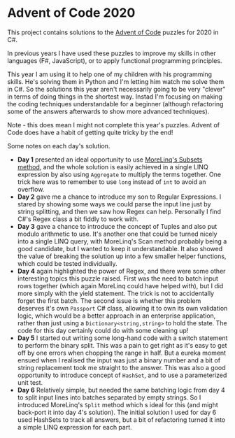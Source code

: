 # Advent of Code 2020 

This project contains solutions to the [Advent of Code](https://adventofcode.com/) puzzles for 2020 in C#.

In previous years I have used these puzzles to improve my skills in other languages (F#, JavaScript), or to apply functional programming principles.

This year I am using it to help one of my children with his programming skills. He's solving them in Python and I'm letting him watch me solve them in C#. So the solutions this year aren't necessarily going to be very "clever" in terms of doing things in the shortest way. Instad I'm focusing on making the coding techniques understandable for a beginner (although refactoring some of the answers afterwards to show more advanced techniques).

Note - this does mean I might not complete this year's puzzles. Advent of Code does have a habit of getting quite tricky by the end!

Some notes on each day's solution.

- **Day 1** presented an ideal opportunity to use [MoreLinq's Subsets method](https://markheath.net/post/exploring-morelinq-4-combinations), and the whole solution is easily achieved in a single LINQ expression by also using `Aggregate` to multiply the terms together. One trick here was to remember to use `long` instead of `int` to avoid an overflow.
- **Day 2** gave me a chance to introduce my son to Regular Expressions. I stared by showing some ways we could parse the input line just by string splitting, and then we saw how Regex can help. Personally I find C#'s Regex class a bit fiddly to work with.
- **Day 3** gave a chance to introduce the concept of Tuples and also put modulo arithmetic to use. It's another one that could be turned nicely into a single LINQ query, with MoreLinq's Scan method probably being a good candidate, but I wanted to keep it understandable. It also showed the value of breaking the solution up into a few smaller helper functions, which could be tested individually.
- **Day 4** again highlighted the power of Regex, and there were some other interesting topics this puzzle raised. First was the need to batch input rows together (which again MoreLinq could have helped with), but I did more simply with the yield statement. The trick is not to accidentally forget the first batch. The second issue is whether this problem deserves it's own `Passport` C# class, allowing it to own its own validation logic, which would be a better approach in an enterprise application, rather than just using a `Dictionary<string,string>` to hold the state. The code for this day certainly could do with some cleaning up!
- **Day 5** I started out writing some long-hand code with a switch statement to perform the binary split. This was a pain to get right as it's easy to get off by one errors when chopping the range in half. But a eureka moment ensued when I realised the input was just a binary number and a bit of string replacement took me straight to the answer. This was also a good opportunity to introduce concept of `HashSet`, and to use a parameterized unit test.
- **Day 6** Relatively simple, but needed the same batching logic from day 4 to split input lines into batches separated by empty strings. So I introduced MoreLinq's `Split` method which s ideal for this (and might back-port it into day 4's solution). The initial solution I used for day 6 used HashSets to track all answers, but a bit of refactoring turned it into a simple LINQ expression for each part.